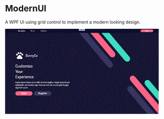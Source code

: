 # ModernUI
A WPF UI using grid control to implement a modern looking design.

![Image description](/Images/BunnyCo.GIF)
